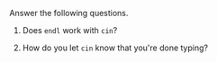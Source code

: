 Answer the following questions.

1. Does `endl` work with `cin`?

2. How do you let `cin` know that you're done typing?
